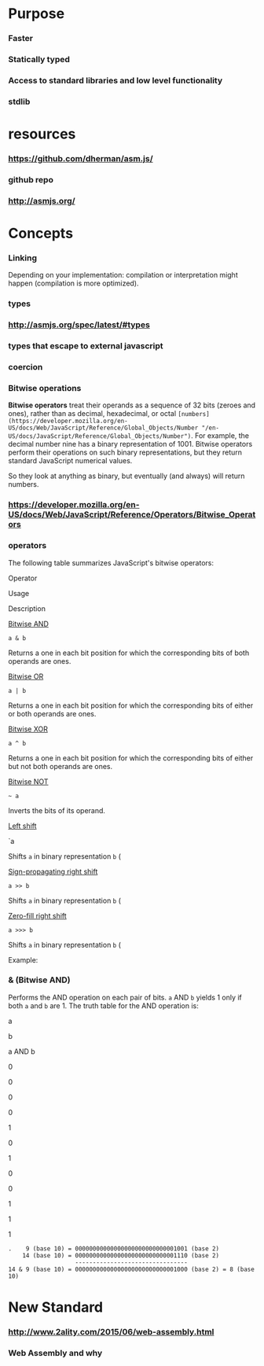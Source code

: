 # Purpose
### Faster
### Statically typed
### Access to standard libraries and low level functionality
### stdlib
# resources
### https://github.com/dherman/asm.js/
### github repo
### http://asmjs.org/
# Concepts
### Linking
Depending on your implementation: compilation or interpretation might happen (compilation is more optimized).
### types
### http://asmjs.org/spec/latest/#types
### types that escape to external javascript
### coercion
### Bitwise operations
**Bitwise operators** treat their operands as a sequence of 32 bits (zeroes and ones), rather than as decimal, hexadecimal, or octal `[numbers](https://developer.mozilla.org/en-US/docs/Web/JavaScript/Reference/Global_Objects/Number "/en-US/docs/JavaScript/Reference/Global_Objects/Number")`. For example, the decimal number nine has a binary representation of 1001\. Bitwise operators perform their operations on such binary representations, but they return standard JavaScript numerical values.

  


So they look at anything as binary, but eventually (and always) will return numbers.
### https://developer.mozilla.org/en-US/docs/Web/JavaScript/Reference/Operators/Bitwise_Operators
### operators
The following table summarizes JavaScript's bitwise operators:







Operator

Usage

Description





[Bitwise AND](https://developer.mozilla.org/en-US/docs/Web/JavaScript/Reference/Operators/Bitwise_Operators#Bitwise_AND)

`a & b`

Returns a one in each bit position for which the corresponding bits of both operands are ones.





[Bitwise OR](https://developer.mozilla.org/en-US/docs/Web/JavaScript/Reference/Operators/Bitwise_Operators#Bitwise_OR)

`a | b`

Returns a one in each bit position for which the corresponding bits of either or both operands are ones.





[Bitwise XOR](https://developer.mozilla.org/en-US/docs/Web/JavaScript/Reference/Operators/Bitwise_Operators#Bitwise_XOR)

`a ^ b`

Returns a one in each bit position for which the corresponding bits of either but not both operands are ones.





[Bitwise NOT](https://developer.mozilla.org/en-US/docs/Web/JavaScript/Reference/Operators/Bitwise_Operators#Bitwise_NOT)

`~ a`

Inverts the bits of its operand.





[Left shift](https://developer.mozilla.org/en-US/docs/Web/JavaScript/Reference/Operators/Bitwise_Operators#Left_shift)

`a 

Shifts `a` in binary representation `b` (





[Sign-propagating right shift](https://developer.mozilla.org/en-US/docs/Web/JavaScript/Reference/Operators/Bitwise_Operators#Right_shift)

`a >> b`

Shifts `a` in binary representation `b` (





[Zero-fill right shift](https://developer.mozilla.org/en-US/docs/Web/JavaScript/Reference/Operators/Bitwise_Operators#Unsigned_right_shift)

`a >>> b`

Shifts `a` in binary representation `b` (







Example:



### & (Bitwise AND)

Performs the AND operation on each pair of bits. `a` AND `b` yields 1 only if both `a` and `b` are 1\. The truth table for the AND operation is:







a

b

a AND b





0

0

0





0

1

0





1

0

0





1

1

1  












    .    9 (base 10) = 00000000000000000000000000001001 (base 2)
        14 (base 10) = 00000000000000000000000000001110 (base 2)
                       --------------------------------
    14 & 9 (base 10) = 00000000000000000000000000001000 (base 2) = 8 (base 10)


# New Standard
### http://www.2ality.com/2015/06/web-assembly.html
### Web Assembly and why
